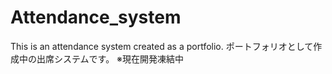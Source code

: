 # Attendance_system
This is an attendance system created as a portfolio.
ポートフォリオとして作成中の出席システムです。
※現在開発凍結中
